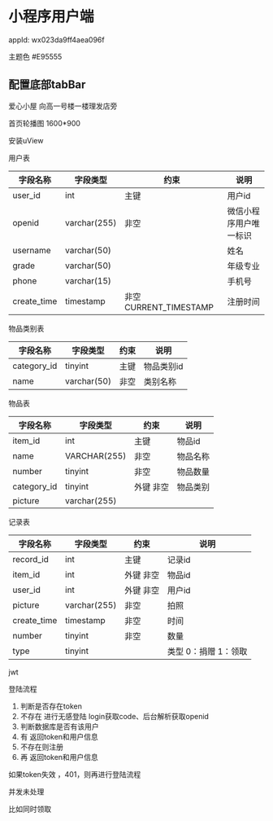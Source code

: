 # 小程序用户端

appId: wx023da9ff4aea096f 

主题色 #E95555

## 配置底部tabBar

爱心小屋 向高一号楼一楼理发店旁

首页轮播图 1600*900

安装uView



用户表

| **字段名称** | **字段类型** | **约束**               | **说明**               |
| ------------ | ------------ | ---------------------- | ---------------------- |
| user_id      | int          | 主键                   | 用户id                 |
| openid       | varchar(255) | 非空                   | 微信小程序用户唯一标识 |
| username     | varchar(50)  |                        | 姓名                   |
| grade        | varchar(50)  |                        | 年级专业               |
| phone        | varchar(15)  |                        | 手机号                 |
| create_time  | timestamp    | 非空 CURRENT_TIMESTAMP | 注册时间               |



物品类别表

| **字段名称** | **字段类型** | **约束** | **说明**   |
| ------------ | ------------ | -------- | ---------- |
| category_id  | tinyint      | 主键     | 物品类别id |
| name         | varchar(50)  | 非空     | 类别名称   |

物品表

| **字段名称** | **字段类型** | **约束**  | **说明** |
| ------------ | ------------ | --------- | -------- |
| item_id      | int          | 主键      | 物品id   |
| name         | VARCHAR(255) | 非空      | 物品名称 |
| number       | tinyint      | 非空      | 物品数量 |
| category_id  | tinyint      | 外键 非空 | 物品类别 |
| picture      | varchar(255) |           |          |

记录表

| **字段名称** | **字段类型** | **约束**  | **说明**             |
| ------------ | ------------ | --------- | -------------------- |
| record_id    | int          | 主键      | 记录id               |
| item_id      | int          | 外键 非空 | 物品id               |
| user_id      | int          | 外键 非空 | 用户id               |
| picture      | varchar(255) | 非空      | 拍照                 |
| create_time  | timestamp    | 非空      | 时间                 |
| number       | tinyint      | 非空      | 数量                 |
| type         | tinyint      |           | 类型 0：捐赠 1：领取 |



jwt

登陆流程

1. 判断是否存在token 
2. 不存在 进行无感登陆 login获取code、后台解析获取openid
3. 判断数据库是否有该用户
4. 有 返回token和用户信息
5. 不存在则注册
6. 再 返回token和用户信息

如果token失效 ，401，则再进行登陆流程



并发未处理

比如同时领取
